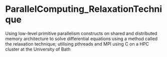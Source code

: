 # ParallelComputing_RelaxationTechnique
Using low-level primitive parallelism constructs on shared and distributed memory architecture to solve differential equations using a method called the relaxation technique; utilising pthreads and MPI using C on a HPC cluster at the University of Bath
